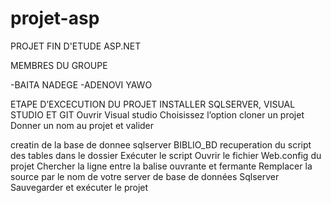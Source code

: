 # projet-asp


PROJET FIN D'ETUDE ASP.NET

MEMBRES DU GROUPE

-BAITA NADEGE
-ADENOVI YAWO 

ETAPE D’EXCECUTION DU PROJET 
  INSTALLER SQLSERVER, VISUAL STUDIO ET GIT 
Ouvrir Visual studio
  Choisissez l’option cloner un projet 
 Donner un nom au projet et valider
 
creatin de la base de donnee sqlserver BIBLIO_BD
 recuperation du script des tables dans le dossier
 Exécuter le script 
 Ouvrir le fichier Web.config du projet
 Chercher la ligne entre la balise ouvrante et fermante
 Remplacer la source  par le nom de votre server de base de données Sqlserver 
Sauvegarder et exécuter le projet
